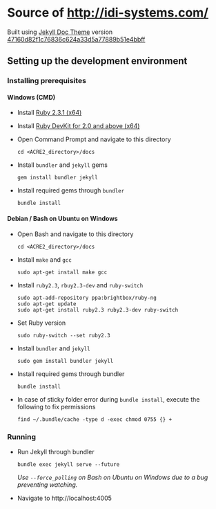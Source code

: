 # Source of http://idi-systems.com/

Built using [Jekyll Doc Theme](http://idratherbewriting.com/documentation-theme-jekyll/) version [47160d82f1c76836c624a33d5a77889b51e4bbff](https://github.com/tomjohnson1492/documentation-theme-jekyll/commit/47160d82f1c76836c624a33d5a77889b51e4bbff)

## Setting up the development environment

### Installing prerequisites

#### Windows (CMD)

- Install [Ruby 2.3.1 (x64)](http://rubyinstaller.org/downloads/)
- Install [Ruby DevKit for 2.0 and above (x64)](http://rubyinstaller.org/downloads/)
- Open Command Prompt and navigate to this directory
    ```
    cd <ACRE2_directory>/docs
    ```

- Install `bundler` and `jekyll` gems
    ```
    gem install bundler jekyll
    ```

- Install required gems through `bundler`
    ```
    bundle install
    ```

#### Debian / Bash on Ubuntu on Windows

- Open Bash and navigate to this directory
    ```
    cd <ACRE2_directory>/docs
    ```

- Install `make` and `gcc`
    ```
    sudo apt-get install make gcc
    ```

- Install `ruby2.3`, `rbuy2.3-dev` and `ruby-switch`
    ```
    sudo apt-add-repository ppa:brightbox/ruby-ng
    sudo apt-get update
    sudo apt-get install ruby2.3 ruby2.3-dev ruby-switch
    ```

- Set Ruby version
    ```
    sudo ruby-switch --set ruby2.3
    ```

- Install `bundler` and `jekyll`
    ```
    sudo gem install bundler jekyll
    ```

- Install required gems through bundler
    ```
    bundle install
    ```

- In case of sticky folder error during `bundle install`, execute the following to fix permissions
    ```
    find ~/.bundle/cache -type d -exec chmod 0755 {} +
    ```

### Running

- Run Jekyll through bundler
    ```
    bundle exec jekyll serve --future
    ```
    _Use `--force_polling` on Bash on Ubuntu on Windows due to a bug preventing watching._

- Navigate to http://localhost:4005
